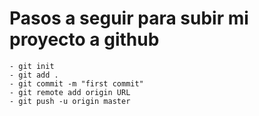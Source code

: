 # Pasos a seguir para subir mi proyecto a github
    - git init
    - git add .
    - git commit -m "first commit"
    - git remote add origin URL
    - git push -u origin master
